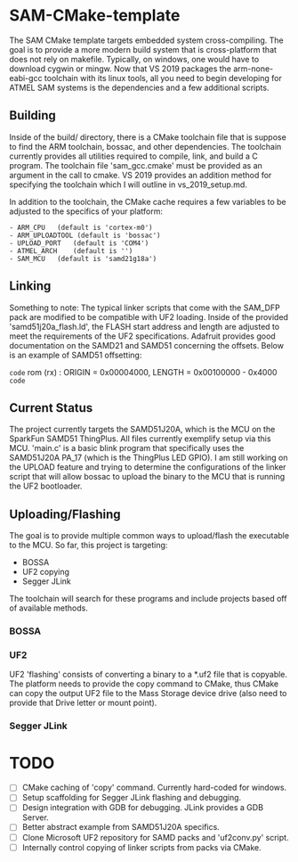 # SAM-CMake-template

The SAM CMake template targets embedded system cross-compiling. The goal is to provide a more modern build system that is cross-platform that does not rely on makefile.
Typically, on windows, one would have to download cygwin or mingw. Now that VS 2019 packages the arm-none-eabi-gcc toolchain with its linux tools, all you need to begin
developing for ATMEL SAM systems is the dependencies and a few additional scripts.

## Building

Inside of the build/ directory, there is a CMake toolchain file that is suppose to find the ARM toolchain, bossac, and other dependencies. The toolchain currently provides
all utilities required to compile, link, and build a C program. The toolchain file 'sam_gcc.cmake' must be provided as an argument in the call to cmake. VS 2019 provides
an addition method for specifying the toolchain which I will outline in vs_2019_setup.md.

In addition to the toolchain, the CMake cache requires a few variables to be adjusted to the specifics of your platform:

	- ARM_CPU	(default is 'cortex-m0')
	- ARM_UPLOADTOOL (default is 'bossac')
	- UPLOAD_PORT	(default is 'COM4')
	- ATMEL_ARCH	(default is '')
	- SAM_MCU	(default is 'samd21g18a')

## Linking

Something to note: The typical linker scripts that come with the SAM<X>_DFP pack are modified to be compatible with UF2 loading. Inside of the provided
'samd51j20a_flash.ld', the FLASH start address and length are adjusted to meet the requirements of the UF2 specifications. Adafruit provides good documentation
on the SAMD21 and SAMD51 concerning the offsets. Below is an example of SAMD51 offsetting:

`code`
rom      (rx)  : ORIGIN = 0x00004000, LENGTH = 0x00100000 - 0x4000
`code`

## Current Status

The project currently targets the SAMD51J20A, which is the MCU on the SparkFun SAMD51 ThingPlus. All files currently exemplify setup via this MCU. 'main.c' is a
basic blink program that specifically uses the SAMD51J20A PA_17 (which is the ThingPlus LED GPIO). I am still working on the UPLOAD feature and trying to determine
the configurations of the linker script that will allow bossac to upload the binary to the MCU that is running the UF2 bootloader.

## Uploading/Flashing

The goal is to provide multiple common ways to upload/flash the executable to the MCU. So far, this project is targeting:

- BOSSA
- UF2 copying
- Segger JLink

The toolchain will search for these programs and include projects based off of available methods.

### BOSSA

### UF2
UF2 'flashing' consists of converting a binary to a *.uf2 file that is copyable. The platform needs to provide the copy command to CMake, thus CMake can
copy the output UF2 file to the Mass Storage device drive (also need to provide that Drive letter or mount point).

### Segger JLink



# TODO

- [ ] CMake caching of 'copy' command. Currently hard-coded for windows.
- [ ] Setup scaffolding for Segger JLink flashing and debugging.
- [ ] Design integration with GDB for debugging. JLink provides a GDB Server.
- [ ] Better abstract example from SAMD51J20A specifics.
- [ ] Clone Microsoft UF2 repository for SAMD packs and 'uf2conv.py' script.
- [ ] Internally control copying of linker scripts from packs via CMake.